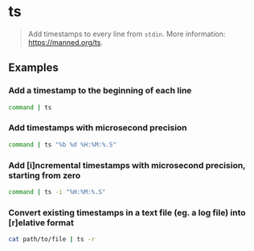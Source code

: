 # ts

> Add timestamps to every line from `stdin`. More information: <https://manned.org/ts>.

## Examples

### Add a timestamp to the beginning of each line

```bash
command | ts
```

### Add timestamps with microsecond precision

```bash
command | ts "%b %d %H:%M:%.S"
```

### Add [i]ncremental timestamps with microsecond precision, starting from zero

```bash
command | ts -i "%H:%M:%.S"
```

### Convert existing timestamps in a text file (eg. a log file) into [r]elative format

```bash
cat path/to/file | ts -r
```
